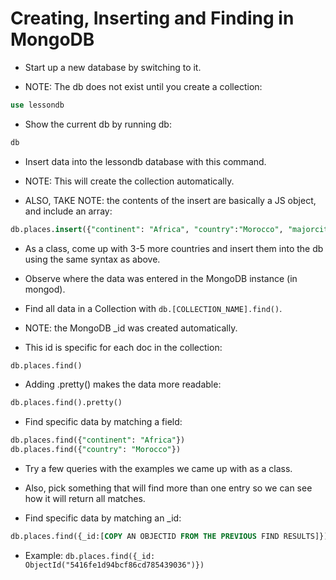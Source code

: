 # Creating, Inserting and Finding in MongoDB

- Start up a new database by switching to it.

- NOTE: The db does not exist until you create a collection:

```sql
use lessondb
```

- Show the current db by running db:

```sql
db
```

- Insert data into the lessondb database with this command.

- NOTE: This will create the collection automatically.

- ALSO, TAKE NOTE: the contents of the insert are basically a JS object, and include an array:

```sql
db.places.insert({"continent": "Africa", "country":"Morocco", "majorcities": ["Casablanca", "Fez", "Marrakech"]})
```

- As a class, come up with 3-5 more countries and insert them into the db using the same syntax as above.

- Observe where the data was entered in the MongoDB instance (in mongod).

- Find all data in a Collection with `db.[COLLECTION_NAME].find()`.

- NOTE: the MongoDB \_id was created automatically.

- This id is specific for each doc in the collection:

```sql
db.places.find()
```

- Adding .pretty() makes the data more readable:

```sql
db.places.find().pretty()
```

- Find specific data by matching a field:

```sql
db.places.find({"continent": "Africa"})
db.places.find({"country": "Morocco"})
```

- Try a few queries with the examples we came up with as a class.

- Also, pick something that will find more than one entry so we can see how it will return all matches.

- Find specific data by matching an \_id:

```sql
db.places.find({_id:[COPY AN OBJECTID FROM THE PREVIOUS FIND RESULTS]})
```

- Example: `db.places.find({_id: ObjectId("5416fe1d94bcf86cd785439036")})`

